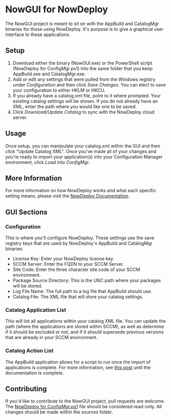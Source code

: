 
# NowGUI for NowDeploy

The NowGUI project is meant to sit on with the AppBuild and CatalogMgr binaries for those using NowDeploy.  It's purpose is to give a graphical user interface to these applications.

## Setup

1) Download either the binary (NowGUI.exe) or the PowerShell script (NowDeploy for ConfigMgr.ps1) into the same folder that you keep AppBuild.exe and CatalogMgr.exe.
1) Add or edit any settings that were pulled from the Windows registry under *Configuration* and then click *Save Changes*.  You can elect to save your configuration to either HKLM or HKCU.
1) If you already have a catalog.xml file, point to it where prompted.  Your existing catalog settings will be shown.  If you do not already have an XML, enter the path where you would like one to be saved.
1) Click *Download/Update Catalog* to sync with the NowDeploy cloud server.

## Usage

Once setup, you can manipulate your catalog.xml within the GUI and then click "Update Catalog XML".  Once you've made all of your changes and you're ready to import your application(s) into your Configuration Manager environment, click *Load into ConfigMgr*.

## More Information
For more information on how NowDeploy works and what each specific setting means, please visit the [NowDeploy Documentation](https://docs.nowdeploy.com).

## GUI Sections

### Configuration
This is where you'll configure NowDeploy.  These settings use the save registry keys that are used by NowDeploy's AppBuild and CatalogMgr binaries.

* License Key: Enter your NowDeploy license key.
* SCCM Server: Enter the FQDN to your SCCM Server.
* Site Code: Enter the three character site code of your SCCM environment.
* Package Source Directory: This is the UNC path where your packages will be stored.
* Log File Name: The full path to a log file that AppBuild should use.
* Catalog File: The XML file that will store your catalog settings.

### Catalog Application List

This will list all applications within your catalog XML file.  You can update the path (where the applications are stored within SCCM), as well as determine if it should be excluded or not, and if it should supersede previous versions that are already in your SCCM environment.

### Catalog Action List

The AppBuild application allows for a script to run once the import of applications is complete.  For more information, see [this post]([https://support.nowdeploy.com/threads/release-notes-for-beta-builds.14/](https://support.nowdeploy.com/threads/release-notes-for-beta-builds.14/)) until the documentation is complete.

## Contributing
If you'd like to contribute to the NowGUI project, pull requests are welcome.  The [NowDeploy for ConfigMgr.ps1](https://github.com/NowDeploy/NowGUI/blob/master/NowDeploy%20for%20ConfigMgr.ps1 "NowDeploy for ConfigMgr.ps1") file should be considered read-only.  All changes should be made within the sources folder.
